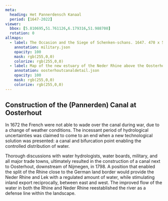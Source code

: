 ```yaml
---
meta:
  heading: Het Pannerdensch Kanaal
  period: [1647-2022]
viewer:
  bbox: [5.810695,51.761126,6.179316,51.988708]
  rotation: 0
allmaps:
  - label: The Occasion and the Siege of Schenken-schans. 1647. 470 x 560 mm, Scale 1:10,000. L.L. Schort. Gelders Archief.
    annotation: military.json
    opacity: 100
    mask: rgb(255,0,0)
    colorize: rgb(255,0,0)
  - label: Map of the new estuary of the Neder Rhine above the Oosterhout Canal (W. Beyerinck, H. van Straalen, 1784). 2023. 210 x 148,5 mm. The Berlage. Based on Map of the new estuary of the Neder Rhine above the Oosterhout Canal. 1784. 450 x 610 mm. W. Beyerinck, H. van Straalen. Gelders Archief.
    annotation: oosterhoutcanaldetail.json
    opacity: 100
    mask: rgb(255,0,0)
    colorize: rgb(255,0,0)
---
```


## Construction of the (Pannerden) Canal at Oosterhout

In 1672 the French were not able to wade over the canal during war, due to a change of weather conditions. The incessant period of hydrological uncertainties was claimed to come to an end when a new technological solution was presented: a canal and bifurcation point enabling the controlled distribution of water. 

Thorough discussions with water hydrologists, water boards, military, and all major trade towns, ultimately resulted in the construction of a canal next to Oosterhout, downstream of Nijmegen, in 1798. A position that enabled the split of the Rhine close to the German land border would provide the Neder Rhine and Lek with a regulated amount of water, while stimulating inland export reciprocally, between east and west. The improved flow of the water in both the Rhine and Neder Rhine reestablished the river as a defense line within the landscape.

